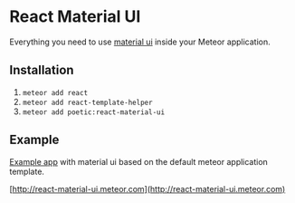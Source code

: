 # React Material UI

Everything you need to use [material ui](http://material-ui.com/) inside your Meteor application.


## Installation

1. `meteor add react`
2. `meteor add react-template-helper`
3. `meteor add poetic:react-material-ui`


## Example

[Example app](example) with material ui based on the default meteor application template.

[http://react-material-ui.meteor.com](http://react-material-ui.meteor.com)
